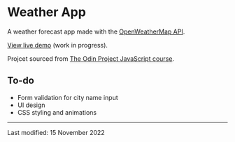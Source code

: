 # Weather App

A weather forecast app made with the [OpenWeatherMap API](https://openweathermap.org/).

[View live demo](https://jcrachael.github.io/weather-app) (work in progress).

Projcet sourced from [The Odin Project JavaScript course](https://www.theodinproject.com/lessons/node-path-javascript-weather-app).

## To-do

- Form validation for city name input
- UI design
- CSS styling and animations

---

Last modified: 15 November 2022
